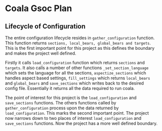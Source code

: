 # Coala Gsoc Plan


## Lifecycle of Configuration

The entire configuration lifecycle resides in `gather_configuration` function. This function returns `sections, local_bears, global_bears and targets`. This is the first important point for this project as this defines the boundary and makes the project well defined.

Firstly it calls `load_configuration` function which returns `sections` and `targets`. It also calls a number of other functions `_set_section_language` which sets the language for all the sections, `aspectize_sections` which handles aspect based settings, `fill_settings` which returns `local_bears` and `global_bears` and `save_sections` which writes back to the desired config file. Essentially it returns all the data required to run coala. 

The point of interest for this project is the `load_configuration` and `save_sections` functions. The others functions called by `gather_configuration` process upon the data returned by `load_configuration`. This marks the second important point. The project now narrows down to two places of interest `load_configuration` and `save_sections` functions. Now the project has a more well defined boundary.

###
